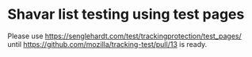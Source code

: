 # Shavar list testing using test pages

Please use https://senglehardt.com/test/trackingprotection/test_pages/ until https://github.com/mozilla/tracking-test/pull/13 is ready.
